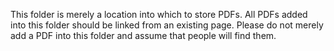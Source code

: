 This folder is merely a location into which to store PDFs. All PDFs added into this folder should be linked from an existing page. Please do not merely add a PDF into this folder and assume that people will find them.
